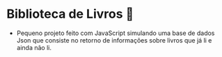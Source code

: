 # Biblioteca de Livros :book:

- Pequeno projeto feito com JavaScript simulando uma base de dados Json que consiste no retorno de informações sobre livros que já li e ainda não li.